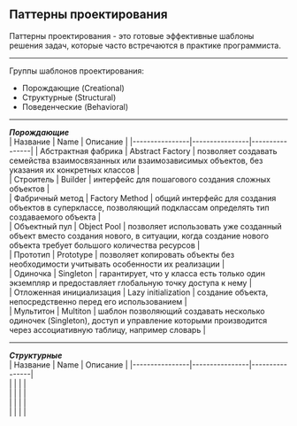 ## Паттерны проектирования  
Паттерны проектирования - это готовые эффективные шаблоны решения задач, которые часто встречаются в практике программиста.  
____  
Группы шаблонов проектирования:  
- Порождающие (Creational)  
- Структурные (Structural)  
- Поведенческие (Behavioral)  
____  
   
**_Порождающие_**  
| Название | Name | Описание |
|----------------|----------------|----------------|
| Абстрактная фабрика | Abstract Factory | позволяет создавать семейства взаимосвязанных или взаимозависимых объектов, без указания их конкретных классов |  
| Строитель | Builder | интерфейс для пошагового создания сложных объектов |  
| Фабричный метод | Factory Method | общий интерфейс для создания объектов в суперклассе, позволяющий подклассам определять тип создаваемого объекта |  
| Объектный пул | Object Pool | позволяет использовать уже созданный объект вместо создания нового, в ситуации, когда создание нового объекта требует большого количества ресурсов |  
| Прототип | Prototype | позволяет копировать объекты без необходимости учитывать особенности их реализации |  
| Одиночка | Singleton | гарантирует, что у класса есть только один экземпляр и предоставляет глобальную точку доступа к нему |  
| Отложенная инициализация | Lazy initialization | создание объекта, непосредственно перед его использованием |  
| Мультитон | Multiton | шаблон позволяющий создавать несколько одиночек (Singleton), доступ и управление которыми производится через ассоциативную таблицу, например словарь |  
____    
 **_Структурные_**   
| Название | Name | Описание |
|----------------|----------------|----------------|  
|  |  |  |  
|  |  |  |  
|  |  |  |  
|  |  |  |  

